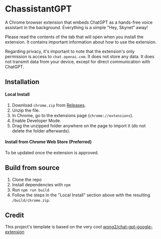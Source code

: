 # ChassistantGPT

A Chrome browser extension that embeds ChatGPT as a hands-free voice assistant in the background. Everything is a simple "Hey, Skynet" away!

Please read the contents of the tab that will open when you install the extension. It contains important information about how to use the extension.

Regarding privacy, it's important to note that the extension's only permission is access to `chat.openai.com`.
It does not store any data. It does not transmit data from your device, except for direct communication with ChatGPT.

## Installation

#### Local Install

1. Download `chrome.zip` from [Releases](https://github.com/idosal/assistant-chat-gpt/releases).
2. Unzip the file.
3. In Chrome, go to the extensions page (`chrome://extensions`).
4. Enable Developer Mode.
5. Drag the unzipped folder anywhere on the page to import it (do not delete the folder afterwards).

#### Install from Chrome Web Store (Preferred)

To be updated once the extension is approved.

## Build from source

1. Clone the repo
2. Install dependencies with `npm`
3. Run `npm run build`
4. Follow the steps in the "Local Install" section above with the resulting `/build/chrome.zip`.

## Credit

This project's template is based on the very cool [wong2/chat-gpt-google-extension](https://github.com/wong2/chat-gpt-google-extensione)
